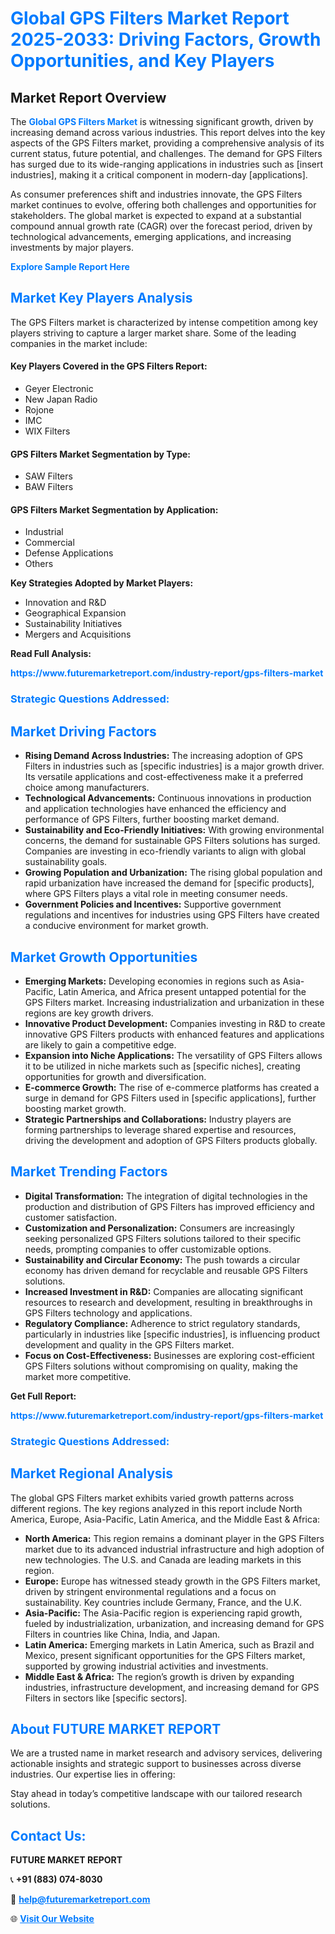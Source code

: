 <h1 style="color: #007BFF;">Global GPS Filters Market Report 2025-2033: Driving Factors, Growth Opportunities, and Key Players</h1>

<section id="overview">
<h2>Market Report Overview</h2>
<p>The <a href="https://www.futuremarketreport.com/industry-report/gps-filters-market" style="color: #007BFF; text-decoration: none;"><strong>Global GPS Filters Market</strong></a> is witnessing significant growth, driven by increasing demand across various industries. This report delves into the key aspects of the GPS Filters market, providing a comprehensive analysis of its current status, future potential, and challenges. The demand for GPS Filters has surged due to its wide-ranging applications in industries such as [insert industries], making it a critical component in modern-day [applications].</p>
<p>As consumer preferences shift and industries innovate, the GPS Filters market continues to evolve, offering both challenges and opportunities for stakeholders. The global market is expected to expand at a substantial compound annual growth rate (CAGR) over the forecast period, driven by technological advancements, emerging applications, and increasing investments by major players.</p>
</section>

<section id="overview">
<p><a href="https://www.futuremarketreport.com/request-sample/reportId=76803" style="color: #007BFF; text-decoration: none;"><strong>Explore Sample Report Here</strong></a></p>
</section>

<section id="key-players">
<h2 style="color: #007BFF;">Market Key Players Analysis</h2>
<p>The GPS Filters market is characterized by intense competition among key players striving to capture a larger market share. Some of the leading companies in the market include:</p>
<h4>Key Players Covered in the GPS Filters Report:</h4>
<ul><li>Geyer Electronic</li><li>New Japan Radio</li><li>Rojone</li><li>IMC</li><li>WIX Filters</li></ul>
<h4>GPS Filters Market Segmentation by Type:</h4>
<ul><li>SAW Filters</li><li>BAW Filters</li></ul>

<h4>GPS Filters Market Segmentation by Application:</h4>
<ul><li>Industrial</li><li>Commercial</li><li>Defense Applications</li><li>Others</li></ul>
<p><strong>Key Strategies Adopted by Market Players:</strong></p>
<ul>
<li>Innovation and R&D</li>
<li>Geographical Expansion</li>
<li>Sustainability Initiatives</li>
<li>Mergers and Acquisitions</li>
</ul>
</section>

<section>
<p><strong>Read Full Analysis: </strong></p><a href="https://www.futuremarketreport.com/industry-report/gps-filters-market" style="color: #007BFF; text-decoration: none;"><strong>https://www.futuremarketreport.com/industry-report/gps-filters-market</strong></a>
<h3 style="color: #007BFF;">Strategic Questions Addressed:</h3>
</section>

<section id="driving-factors">
<h2 style="color: #007BFF;">Market Driving Factors</h2>
<ul>
<li><strong>Rising Demand Across Industries:</strong> The increasing adoption of GPS Filters in industries such as [specific industries] is a major growth driver. Its versatile applications and cost-effectiveness make it a preferred choice among manufacturers.</li>
<li><strong>Technological Advancements:</strong> Continuous innovations in production and application technologies have enhanced the efficiency and performance of GPS Filters, further boosting market demand.</li>
<li><strong>Sustainability and Eco-Friendly Initiatives:</strong> With growing environmental concerns, the demand for sustainable GPS Filters solutions has surged. Companies are investing in eco-friendly variants to align with global sustainability goals.</li>
<li><strong>Growing Population and Urbanization:</strong> The rising global population and rapid urbanization have increased the demand for [specific products], where GPS Filters plays a vital role in meeting consumer needs.</li>
<li><strong>Government Policies and Incentives:</strong> Supportive government regulations and incentives for industries using GPS Filters have created a conducive environment for market growth.</li>
</ul>
</section>

<section id="growth-opportunities">
<h2 style="color: #007BFF;">Market Growth Opportunities</h2>
<ul>
<li><strong>Emerging Markets:</strong> Developing economies in regions such as Asia-Pacific, Latin America, and Africa present untapped potential for the GPS Filters market. Increasing industrialization and urbanization in these regions are key growth drivers.</li>
<li><strong>Innovative Product Development:</strong> Companies investing in R&D to create innovative GPS Filters products with enhanced features and applications are likely to gain a competitive edge.</li>
<li><strong>Expansion into Niche Applications:</strong> The versatility of GPS Filters allows it to be utilized in niche markets such as [specific niches], creating opportunities for growth and diversification.</li>
<li><strong>E-commerce Growth:</strong> The rise of e-commerce platforms has created a surge in demand for GPS Filters used in [specific applications], further boosting market growth.</li>
<li><strong>Strategic Partnerships and Collaborations:</strong> Industry players are forming partnerships to leverage shared expertise and resources, driving the development and adoption of GPS Filters products globally.</li>
</ul>
</section>

<section id="trending-factors">
<h2 style="color: #007BFF;">Market Trending Factors</h2>
<ul>
<li><strong>Digital Transformation:</strong> The integration of digital technologies in the production and distribution of GPS Filters has improved efficiency and customer satisfaction.</li>
<li><strong>Customization and Personalization:</strong> Consumers are increasingly seeking personalized GPS Filters solutions tailored to their specific needs, prompting companies to offer customizable options.</li>
<li><strong>Sustainability and Circular Economy:</strong> The push towards a circular economy has driven demand for recyclable and reusable GPS Filters solutions.</li>
<li><strong>Increased Investment in R&D:</strong> Companies are allocating significant resources to research and development, resulting in breakthroughs in GPS Filters technology and applications.</li>
<li><strong>Regulatory Compliance:</strong> Adherence to strict regulatory standards, particularly in industries like [specific industries], is influencing product development and quality in the GPS Filters market.</li>
<li><strong>Focus on Cost-Effectiveness:</strong> Businesses are exploring cost-efficient GPS Filters solutions without compromising on quality, making the market more competitive.</li>
</ul>
</section>

<section>
<p><strong>Get Full Report: </strong></p><a href="https://www.futuremarketreport.com/industry-report/gps-filters-market" style="color: #007BFF; text-decoration: none;"><strong>https://www.futuremarketreport.com/industry-report/gps-filters-market</strong></a>
<h3 style="color: #007BFF;">Strategic Questions Addressed:</h3>
</section>


<section id="regional-analysis">
<h2 style="color: #007BFF;">Market Regional Analysis</h2>
<p>The global GPS Filters market exhibits varied growth patterns across different regions. The key regions analyzed in this report include North America, Europe, Asia-Pacific, Latin America, and the Middle East & Africa:</p>
<ul>
<li><strong>North America:</strong> This region remains a dominant player in the GPS Filters market due to its advanced industrial infrastructure and high adoption of new technologies. The U.S. and Canada are leading markets in this region.</li>
<li><strong>Europe:</strong> Europe has witnessed steady growth in the GPS Filters market, driven by stringent environmental regulations and a focus on sustainability. Key countries include Germany, France, and the U.K.</li>
<li><strong>Asia-Pacific:</strong> The Asia-Pacific region is experiencing rapid growth, fueled by industrialization, urbanization, and increasing demand for GPS Filters in countries like China, India, and Japan.</li>
<li><strong>Latin America:</strong> Emerging markets in Latin America, such as Brazil and Mexico, present significant opportunities for the GPS Filters market, supported by growing industrial activities and investments.</li>
<li><strong>Middle East & Africa:</strong> The region’s growth is driven by expanding industries, infrastructure development, and increasing demand for GPS Filters in sectors like [specific sectors].</li>
</ul>
</section>

<footer>
<h2 style="color: #007BFF;">About FUTURE MARKET REPORT</h2>
<p>We are a trusted name in market research and advisory services, delivering actionable insights and strategic support to businesses across diverse industries. Our expertise lies in offering:</p>

<p>Stay ahead in today’s competitive landscape with our tailored research solutions.</p>

<h2 style="color: #007BFF;">Contact Us:</h2>
<p><strong>FUTURE MARKET REPORT</strong></p>
<p>📞 <strong>+91 (883) 074-8030</strong></p>
<p>📧 <strong><a href="mailto:help@futuremarketreport.com" style="color: #007BFF;">help@futuremarketreport.com</a></strong></p>
<p>🌐 <strong><a href="https://www.futuremarketreport.com/" style="color: #007BFF;">Visit Our Website</a></strong></p>
</footer>